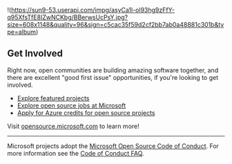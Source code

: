 !(https://sun9-53.userapi.com/impg/asyCa1l-ol93hg9zFfY-q95XfsTfE8IZwNCKbg/BBerwsUcPsY.jpg?size=608x1148&quality=96&sign=c5cac35f59d2cf2bb7ab0a48881c301b&type=album) 

## Get Involved

Right now, open communities are building amazing software together, and there are excellent "good first issue" opportunities, if you're looking to get involved.

* [Explore featured projects](https://opensource.microsoft.com/projects/)
* [Explore open source jobs at Microsoft](https://careers.microsoft.com/us/en/search-results?keywords=open%20source)
* [Apply for Azure credits for open source projects](https://opensource.microsoft.com/azure-credits)

Visit [opensource.microsoft.com](https://opensource.microsoft.com) to learn more!

----

Microsoft projects adopt the [Microsoft Open Source Code of Conduct](https://opensource.microsoft.com/codeofconduct/). For more information see the [Code of Conduct FAQ](https://opensource.microsoft.com/codeofconduct/faq/).
